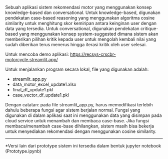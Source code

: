 Sebuah aplikasi sistem rekomendasi motor yang menggunakan konsep knowledge-based dan conversational. 
Untuk knowledge-based, digunakan pendekatan case-based reasoning yang menggunakan algoritma cosine similarity untuk menghitung skor kemiripan antara keinginan user dengan data yang tersedia.
Untuk conversational, digunakan pendekatan critique-based yang menggunakan konsep system-suggested dimana sistem akan memberikan pilihan kritik kepada user untuk 
mengolah kembali nilai yang sudah diberikan terus menerus hingga iterasi kritik oleh user selesai.


Untuk mencoba demo aplikasi: https://recsys-crscbr-motorcycle.streamlit.app/



Untuk menjalankan program secara lokal, file yang digunakan adalah:
- streamlit_app.py
- data_motor_excel_update1.xlsx
- final_df_update1.pkl
- case_vector_df_update1.pkl


Dengan catatan: pada file streamlit_app.py, harus memodifikasi terlebih dahulu beberapa fungsi agar sistem berjalan normal.
Fungsi yang digunakan di dalam aplikasi saat ini menggunakan data yang disimpan pada cloud service untuk menambah dan membaca case-base.
Jika fungsi membaca/menambah case-base dihilangkan, sistem masih bisa bekerja untuk menyediakan rekomendasi dengan menggunakan cosine similarity.

---

*Versi lain dari prototype sistem ini tersedia dalam bentuk jupyter notebook (Prototype.ipynb)
